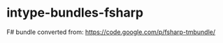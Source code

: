 intype-bundles-fsharp
=====================

F# bundle converted from: https://code.google.com/p/fsharp-tmbundle/